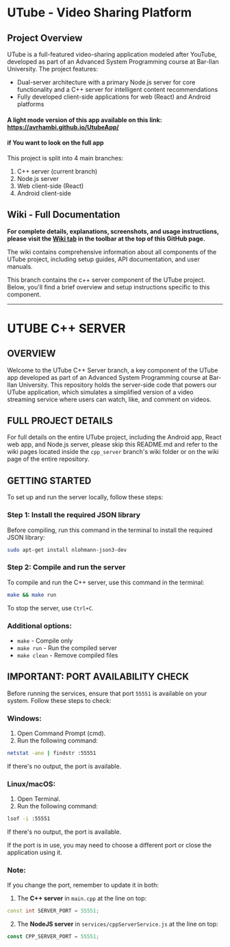 # UTube - Video Sharing Platform

## Project Overview
UTube is a full-featured video-sharing application modeled after YouTube, developed as part of an Advanced System Programming course at Bar-Ilan University. The project features:

- Dual-server architecture with a primary Node.js server for core functionality and a C++ server for intelligent content recommendations
- Fully developed client-side applications for web (React) and Android platforms
 
#### A light mode version of this app available on this link: https://avrhambi.github.io/UtubeApp/ 

#### if You want to look on the full app

This project is split into 4 main branches:
1. C++ server (current branch)
2. Node.js server 
3. Web client-side (React)
4. Android client-side

## Wiki - Full Documentation
**For complete details, explanations, screenshots, and usage instructions, please visit the [Wiki tab](https://github.com/Avrhambi/UTube-App/wiki) in the toolbar at the top of this GitHub page.**

The wiki contains comprehensive information about all components of the UTube project, including setup guides, API documentation, and user manuals.

This branch contains the c++ server component of the UTube project. Below, you'll find a brief overview and setup instructions specific to this component.

---

# UTUBE C++ SERVER

## OVERVIEW
Welcome to the UTube C++ Server branch, a key component of the UTube app developed as part of an Advanced System Programming course at Bar-Ilan University. This repository holds the server-side code that powers our UTube application, which simulates a simplified version of a video streaming service where users can watch, like, and comment on videos.

## FULL PROJECT DETAILS
For full details on the entire UTube project, including the Android app, React web app, and Node.js server, please skip this README.md and refer to the wiki pages located inside the `cpp_server` branch's wiki folder or on the wiki page of the entire repository.

## GETTING STARTED
To set up and run the server locally, follow these steps:

### Step 1: Install the required JSON library
Before compiling, run this command in the terminal to install the required JSON library:

```bash
sudo apt-get install nlohmann-json3-dev
```

### Step 2: Compile and run the server
To compile and run the C++ server, use this command in the terminal:

```bash
make && make run
```

To stop the server, use `Ctrl+C`.

### Additional options:
- `make` - Compile only
- `make run` - Run the compiled server
- `make clean` - Remove compiled files

## IMPORTANT: PORT AVAILABILITY CHECK
Before running the services, ensure that port `55551` is available on your system. Follow these steps to check:

### Windows:
1. Open Command Prompt (cmd).
2. Run the following command:

```bash
netstat -ano | findstr :55551
```

If there's no output, the port is available.

### Linux/macOS:
1. Open Terminal.
2. Run the following command:

```bash
lsof -i :55551
```

If there's no output, the port is available.

If the port is in use, you may need to choose a different port or close the application using it.

### Note: 
If you change the port, remember to update it in both:
1. The **C++ server** in `main.cpp` at the line on top:

```cpp
const int SERVER_PORT = 55551;
```

2. The **NodeJS server** in `services/cppServerService.js` at the line on top:

```js
const CPP_SERVER_PORT = 55551;
```
